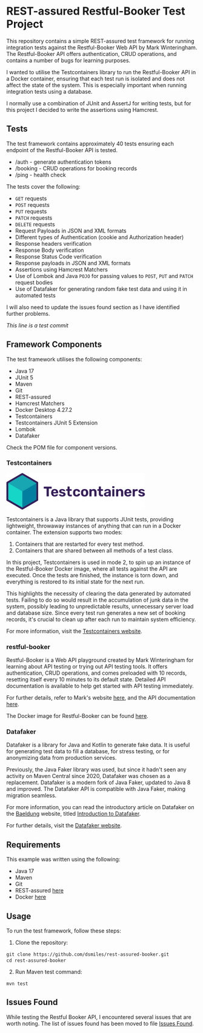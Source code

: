 # REST-assured Restful-Booker Test Project

This repository contains a simple REST-assured test framework for running integration tests against the Restful-Booker 
Web API by Mark Winteringham. The Restful-Booker API offers authentication, CRUD operations, and contains a number of
bugs for learning purposes.

I wanted to utilise the Testcontainers library to run the Restful-Booker API in a Docker container, ensuring that each 
test run is isolated and does not affect the state of the system. This is especially important when running integration 
tests using a database. 

I normally use a combination of JUnit and AssertJ for writing tests, but for this project I decided to write the 
assertions using Hamcrest.  

## Tests

The test framework contains approximately 40 tests ensuring each endpoint of the Restful-Booker API is tested. 

- /auth     - generate authentication tokens
- /booking  - CRUD operations for booking records
- /ping     - health check

The tests cover the following:

- `GET` requests
- `POST` requests
- `PUT` requests
- `PATCH` requests
- `DELETE` requests
- Request Payloads in JSON and XML formats
- Different types of Authentication (cookie and Authorization header) 
- Response headers verification
- Response Body verification
- Response Status Code verification
- Response payloads in JSON and XML formats
- Assertions using Hamcrest Matchers
- Use of Lombok and Java `POJO` for passing values to `POST`, `PUT` and `PATCH` request bodies
- Use of Datafaker for generating random fake test data and using it in automated tests
 
I will also need to update the issues found section as I have identified further problems.

_This line is a test commit_

## Framework Components

The test framework utilises the following components:

- Java 17
- JUnit 5 
- Maven
- Git
- REST-assured 
- Hamcrest Matchers
- Docker Desktop 4.27.2
- Testcontainers
- Testcontainers JUnit 5 Extension
- Lombok
- Datafaker

Check the POM file for component versions.

### Testcontainers

![Testcontainers Logo](/assets/images/testcontainers-logo.svg)

Testcontainers is a Java library that supports JUnit tests, providing lightweight, throwaway instances of anything that 
can run in a Docker container. The extension supports two modes:

1. Containers that are restarted for every test method.
2. Containers that are shared between all methods of a test class.

In this project, Testcontainers is used in mode 2, to spin up an instance of the Restful-Booker Docker image, where all
tests against the API are executed. Once the tests are finished, the instance is torn down, and everything is restored
to its initial state for the next run. 

This highlights the necessity of clearing the data generated by automated tests. Failing to do so would result in the 
accumulation of junk data in the system, possibly leading to unpredictable results, unnecessary server load and database
size. Since every test run generates a new set of booking records, it's crucial to clean up after each run to maintain 
system efficiency.

For more information, visit the [Testcontainers website](https://testcontainers.com).

### restful-booker

Restful-Booker is a Web API playground created by Mark Winteringham for learning about API testing or trying out API 
testing tools. It offers authentication, CRUD operations, and comes preloaded with 10 records, resetting itself every 
10 minutes to its default state. Detailed API documentation is available to help get started with API testing immediately.

For further details, refer to Mark's website [here](https://restful-booker.herokuapp.com), and the API documentation
[here](https://restful-booker.herokuapp.com/apidoc/index.html).

The Docker image for Restful-Booker can be found [here](https://github.com/mwinteringham/restful-booker).

### Datafaker

Datafaker is a library for Java and Kotlin to generate fake data. It is useful for generating test data to fill a database, 
for stress testing, or for anonymizing data from production services.

Previously, the Java Faker library was used, but since it hadn't seen any activity on Maven Central since 2020, Datafaker 
was chosen as a replacement. Datafaker is a modern fork of Java Faker, updated to Java 8 and improved. The Datafaker API 
is compatible with Java Faker, making migration seamless.

For more information, you can read the introductory article on Datafaker on the [Baeldung](https://www.baeldung.com) 
website, titled [Introduction to Datafaker](https://www.baeldung.com/java-datafaker).

For further details, visit the [Datafaker website](https://www.datafaker.net).

## Requirements

This example was written using the following:

- Java 17
- Maven
- Git
- REST-assured [here](https://rest-assured.io)
- Docker [here](https://www.docker.com)


## Usage

To run the test framework, follow these steps:

1. Clone the repository:
```
git clone https://github.com/dsmiles/rest-assured-booker.git
cd rest-assured-booker
```

2. Run Maven test command:
```
mvn test
```

## Issues Found

While testing the Restful Booker API, I encountered several issues that are worth noting. The list of issues found has 
been moved to file [Issues Found](ISSUES.md).

